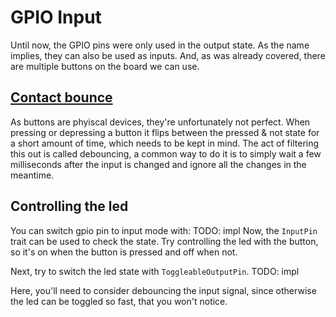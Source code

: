 # GPIO Input
Until now, the GPIO pins were only used in the output state. As the name implies,
they can also be used as inputs. And, as was already covered, there are multiple
buttons on the board we can use.

## [Contact bounce](https://en.wikipedia.org/wiki/Switch#Contact_bounce)
As buttons are phyiscal devices, they're unfortunately not perfect. When
pressing or depressing a button it flips between the pressed & not state for a
short amount of time, which needs to be kept in mind. The act of filtering this
out is called debouncing, a common way to do it is to simply wait a few
milliseconds after the input is changed and ignore all the changes in the
meantime.

## Controlling the led
You can switch gpio pin to input mode with:
TODO: impl
Now, the `InputPin` trait can be used to check the state. Try controlling the
led with the button, so it's on when the button is pressed and off when not.

Next, try to switch the led state with `ToggleableOutputPin`.
TODO: impl

Here, you'll need to consider debouncing the input signal, since otherwise the led can be
toggled so fast, that you won't notice.
